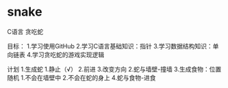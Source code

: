 # snake
C语言 贪吃蛇

目标：
1.学习使用GitHub
2.学习C语言基础知识：指针
3.学习数据结构知识：单向链表
4.学习贪吃蛇的游戏实现逻辑

计划
1.生成蛇
  1.静止（√）
  2.前进
  3.改变方向
2.蛇与墙壁-撞墙
3.生成食物：位置随机
  1.不会在墙壁中
  2.不会在蛇的身上
4.蛇与食物-进食
